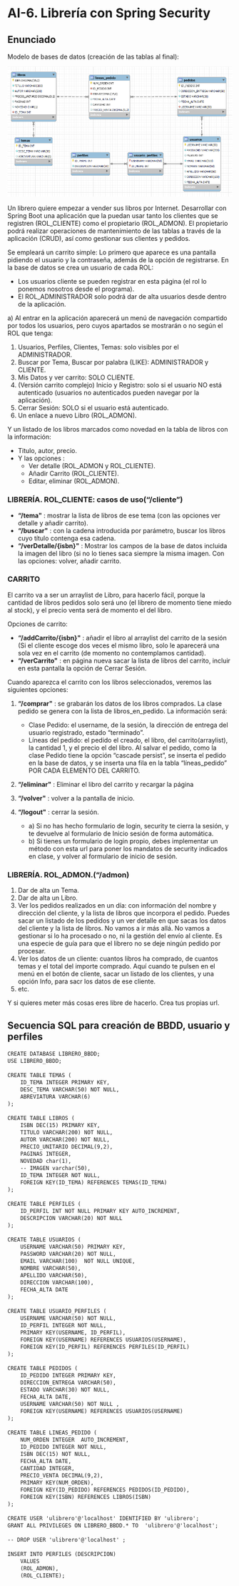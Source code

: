# AI-6. Librería con Spring Security

## Enunciado

Modelo de bases de datos (creación de las tablas al final):

![Modelo de datos del ejercicio](src/main/resources/static/img/AI6_BBDD_librero.png)

Un librero quiere empezar a vender sus libros por Internet. Desarrollar con Spring Boot una aplicación que la puedan usar tanto los clientes que se registren (ROL_CLIENTE) como el propietario (ROL_ADMON). El propietario podrá realizar operaciones de mantenimiento de las tablas a través de la aplicación (CRUD), así como gestionar sus clientes y pedidos.

Se empleará un carrito simple: Lo primero que aparece es una pantalla pidiendo el usuario y la contraseña, además de la opción de registrarse. En la base de datos se crea un usuario de cada ROL:

- Los usuarios cliente se pueden registrar en esta página (el rol lo ponemos nosotros desde el programa).
- El ROL_ADMINISTRADOR solo podrá dar de alta usuarios desde dentro de la aplicación.

a) Al entrar en la aplicación aparecerá un menú de navegación compartido por todos los usuarios, pero cuyos apartados se mostrarán o no según el ROL que tenga:

  1. Usuarios, Perfiles, Clientes, Temas: solo visibles por el ADMINISTRADOR.
  2. Buscar por Tema, Buscar por palabra (LIKE): ADMINISTRADOR y CLIENTE.
  3. Mis Datos y ver carrito: SOLO CLIENTE.
  4. (Versión carrito complejo) Inicio y Registro: solo si el usuario NO está autenticado (usuarios no autenticados pueden  navegar por la aplicación).
  5. Cerrar Sesión: SOLO si el usuario está autenticado.
  6. Un enlace a nuevo Libro (ROL_ADMON).

Y un listado de los libros marcados como novedad en la tabla de libros con la información:

- Titulo, autor, precio.
- Y las opciones :
  - Ver detalle (ROL_ADMON y ROL_CLIENTE).
  - Añadir Carrito (ROL_CLIENTE).
  - Editar, eliminar (ROL_ADMON).

### LIBRERÍA. ROL_CLIENTE: casos de uso(**“/cliente”**)

- **“/tema"** : mostrar la lista de libros de ese tema (con las opciones ver detalle y añadir carrito).
- **“/buscar"** : con la cadena introducida por parámetro, buscar los libros cuyo título contenga esa cadena.
- **“/verDetalle/{isbn}"** : Mostrar los campos de la base de datos incluida la imagen del libro (si no lo tienes saca siempre la misma imagen. Con las opciones: volver, añadir carrito.

### CARRITO

El carrito va a ser un arraylist de Libro, para hacerlo fácil, porque la cantidad de libros pedidos solo será uno (el librero de momento tiene miedo al stock), y el precio venta será de momento el del libro.

Opciones de carrito:

- **“/addCarrito/{isbn}"** : añadir el libro al arraylist del carrito de la sesión (Si el cliente escoge dos veces el mismo libro, solo le aparecerá una sola vez en el carrito (de momento no contemplamos cantidad).
- **“/verCarrito"** : en página nueva sacar la lista de libros del carrito, incluir en esta pantalla la opción de Cerrar Sesión.

Cuando aparezca el carrito con los libros seleccionados, veremos las siguientes opciones:

1. **“/comprar"** : se grabarán los datos de los libros comprados. La clase pedido se genera con la lista de libros_en_pedido. La información será:

    - Clase Pedido: el username, de la sesión, la dirección de entrega del usuario registrado, estado “terminado”.
    - Líneas del pedido: el pedido el creado, el libro, del carrito(arraylist), la cantidad 1, y el precio el del libro. Al salvar el pedido, como la clase Pedido tiene la opción “cascade persist”, se inserta el pedido en la base de datos, y se inserta una fila en la tabla “líneas_pedido” POR CADA ELEMENTO DEL CARRITO.

2. **“/eliminar"** : Eliminar el libro del carrito y recargar la página
3. **“/volver"** : volver a la pantalla de inicio.
4. **“/logout"** : cerrar la sesión.
    - a) Si no has hecho formulario de login, security te cierra la sesión, y te devuelve al formulario de Inicio sesión de forma automática.
    - b) Si tienes un formulario de login propio, debes implementar un método con esta url para poner los mandatos de security indicados en clase, y volver al formulario de inicio de sesión.

### LIBRERÍA. ROL_ADMON.(**“/admon**)

1. Dar de alta un Tema.
2. Dar de alta un Libro.
3. Ver los pedidos realizados en un día: con información del nombre y dirección del cliente, y la lista de libros que incorpora el pedido. Puedes sacar un listado de los pedidos y un ver detalle en que sacas los datos del cliente y la lista de libros. No vamos a ir más allá. No vamos a gestionar si lo ha procesado o no, ni la gestión del envío al cliente. Es una especie de guía para que el librero no se deje ningún pedido por procesar.
4. Ver los datos de un cliente: cuantos libros ha comprado, de cuantos temas y el total del importe comprado. Aquí cuando te pulsen en el menú en el botón de cliente, sacar un listado de los clientes, y una opción Info, para sacr los datos de ese cliente.
5. etc.

Y si quieres meter más cosas eres libre de hacerlo. Crea tus propias url.

## Secuencia SQL para creación de BBDD, usuario y perfiles

    CREATE DATABASE LIBRERO_BBDD;
    USE LIBRERO_BBDD;

    CREATE TABLE TEMAS (
        ID_TEMA INTEGER PRIMARY KEY, 
        DESC_TEMA VARCHAR(50) NOT NULL,
        ABREVIATURA VARCHAR(6)
    );    

    CREATE TABLE LIBROS (
        ISBN DEC(15) PRIMARY KEY, 
        TITULO VARCHAR(200) NOT NULL,
        AUTOR VARCHAR(200) NOT NULL, 
        PRECIO_UNITARIO DECIMAL(9,2),
        PAGINAS INTEGER,
        NOVEDAD char(1),
        -- IMAGEN varchar(50),
        ID_TEMA INTEGER NOT NULL,
        FOREIGN KEY(ID_TEMA) REFERENCES TEMAS(ID_TEMA)
    );
    
    CREATE TABLE PERFILES (
        ID_PERFIL INT NOT NULL PRIMARY KEY AUTO_INCREMENT,
        DESCRIPCION VARCHAR(20) NOT NULL
    );

    CREATE TABLE USUARIOS (
        USERNAME VARCHAR(50) PRIMARY KEY, 
        PASSWORD VARCHAR(20) NOT NULL, 
        EMAIL VARCHAR(100)  NOT NULL UNIQUE,
        NOMBRE VARCHAR(50), 
        APELLIDO VARCHAR(50), 
        DIRECCION VARCHAR(100), 
        FECHA_ALTA DATE
    );

    CREATE TABLE USUARIO_PERFILES (
        USERNAME VARCHAR(50) NOT NULL,
        ID_PERFIL INTEGER NOT NULL,
        PRIMARY KEY(USERNAME, ID_PERFIL),
        FOREIGN KEY(USERNAME) REFERENCES USUARIOS(USERNAME),
        FOREIGN KEY(ID_PERFIL) REFERENCES PERFILES(ID_PERFIL)
    );

    CREATE TABLE PEDIDOS (
        ID_PEDIDO INTEGER PRIMARY KEY, 
        DIRECCION_ENTREGA VARCHAR(50),
        ESTADO VARCHAR(30) NOT NULL, 
        FECHA_ALTA DATE,
        USERNAME VARCHAR(50) NOT NULL ,
        FOREIGN KEY(USERNAME) REFERENCES USUARIOS(USERNAME)
    );

    CREATE TABLE LINEAS_PEDIDO (
        NUM_ORDEN INTEGER  AUTO_INCREMENT,
        ID_PEDIDO INTEGER NOT NULL,
        ISBN DEC(15) NOT NULL, 
        FECHA_ALTA DATE, 
        CANTIDAD INTEGER,
        PRECIO_VENTA DECIMAL(9,2),
        PRIMARY KEY(NUM_ORDEN),
        FOREIGN KEY(ID_PEDIDO) REFERENCES PEDIDOS(ID_PEDIDO),
        FOREIGN KEY(ISBN) REFERENCES LIBROS(ISBN)
    );

    CREATE USER 'ulibrero'@'localhost' IDENTIFIED BY 'ulibrero';
    GRANT ALL PRIVILEGES ON LIBRERO_BBDD.* TO  'ulibrero'@'localhost';

    -- DROP USER 'ulibrero'@'localhost' ;

    INSERT INTO PERFILES (DESCRIPCION) 
        VALUES 
        (ROL_ADMON),
        (ROL_CLIENTE);
